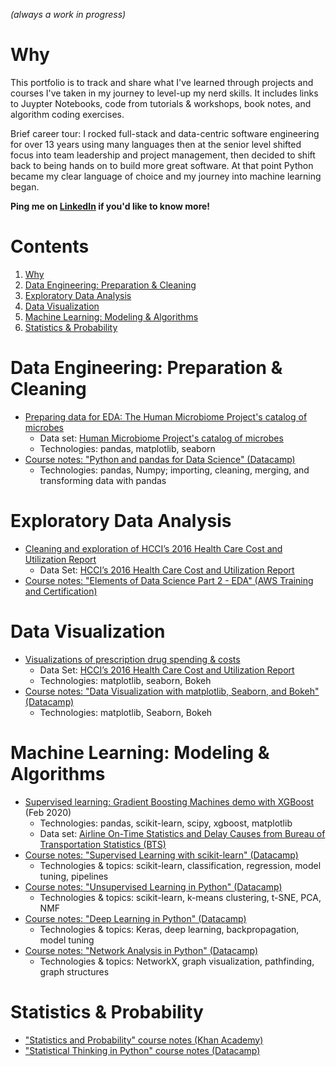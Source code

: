 *(always a work in progress)*

# Why
This portfolio is to track and share what I've learned through projects and courses I've taken in my journey to level-up my nerd skills.  It includes links to Juypter Notebooks, code from tutorials & workshops, book notes, and algorithm coding exercises.

Brief career tour: I rocked full-stack and data-centric software engineering for over 13 years using many languages then at the senior level shifted focus into team leadership and project management, then decided to shift back to being hands on to build more great software.  At that point Python became my clear language of choice and my journey into machine learning began.

**Ping me on [LinkedIn](https://www.linkedin.com/in/tylerbittner/) if you'd like to know more!**

# Contents
1. [Why](#why)
1. [Data Engineering: Preparation & Cleaning](#data-engineering-preparation--cleaning)
1. [Exploratory Data Analysis](#exploratory-data-analysis)
1. [Data Visualization](#data-visualization)
1. [Machine Learning: Modeling & Algorithms](#machine-learning-modeling--algorithms)
1. [Statistics & Probability](#statistics--probability)

<!-- Idea: add future projects/directions... -->
<!--  *(Put items within table including: title, description, data set, techs & algos used)* -->

# Data Engineering: Preparation & Cleaning
- [Preparing data for EDA: The Human Microbiome Project's catalog of microbes](https://github.com/tylerbittner/datascience-bootcamp/blob/master/week-4/Preparing%20Data%20for%20Exploratory%20Data%20Analysis.ipynb)
  - Data set: [Human Microbiome Project's catalog of microbes](https://www.kaggle.com/bbhatt001/human-microbiome-project)
  - Technologies: pandas, matplotlib, seaborn       
  <!-- - TODO: Elaborate on Summary -->
- [Course notes: "Python and pandas for Data Science" (Datacamp)](https://github.com/tylerbittner/datascience-bootcamp/blob/master/week-4/Notes%20-%20Week%204%20-%20Python%20for%20Data%20Science.ipynb)
  - Technologies: pandas, Numpy; importing, cleaning, merging, and transforming data with pandas
  
# Exploratory Data Analysis
- [Cleaning and exploration of HCCI’s 2016 Health Care Cost and Utilization Report](https://github.com/tylerbittner/datascience-bootcamp/blob/master/week-5/Exercise%20Part%201%20-%20EDA%20and%20Data%20Cleaning.ipynb)
  - Data Set: [HCCI’s 2016 Health Care Cost and Utilization Report](https://www.healthcostinstitute.org/data)
  <!-- - TODO: Summarize more; what I did in the notebook -->
- [Course notes: "Elements of Data Science Part 2 - EDA" (AWS Training and Certification)](https://github.com/tylerbittner/learning/blob/master/AWS%20Machine%20Learning%20Specialty%20Path/Elements%20of%20DS%20-%20Part%202%20-%20EDA.ipynb)
<!-- Add rest of courses here? -->

# Data Visualization
- [Visualizations of prescription drug spending & costs](https://github.com/tylerbittner/datascience-bootcamp/blob/master/week-5/Exercise%20Part%202%20-%20Data%20Visualizations.ipynb)
  - Data Set: [HCCI’s 2016 Health Care Cost and Utilization Report](https://www.healthcostinstitute.org/data)
  - Technologies: matplotlib, seaborn, Bokeh
- [Course notes: "Data Visualization with matplotlib, Seaborn, and Bokeh" (Datacamp)](https://github.com/tylerbittner/datascience-bootcamp/blob/master/week-5/Notes%20-%20Week%205%20-%20Data%20Visualization.ipynb)
  - Technologies: matplotlib, Seaborn, Bokeh
  <!-- - TODO: Topics: --> 

# Machine Learning: Modeling & Algorithms
- [Supervised learning: Gradient Boosting Machines demo with XGBoost](https://github.com/tylerbittner/learning/blob/master/GBM_workshop/readme.md) (Feb 2020)
  - Technologies: pandas, scikit-learn, scipy, xgboost, matplotlib
  - Data set: [Airline On-Time Statistics and Delay Causes from Bureau of Transportation Statistics (BTS)](http://stat-computing.org/dataexpo/2009/the-data.html)  <!--  - TODO: Summarize results/purpose -->
- [Course notes: "Supervised Learning with scikit-learn" (Datacamp)](https://github.com/tylerbittner/datascience-bootcamp/blob/master/week-8/Notes%20-%20Week%208%20-%20Supervised%20Learning.ipynb)
  - Technologies & topics: scikit-learn, classification, regression, model tuning, pipelines
- [Course notes: "Unsupervised Learning in Python" (Datacamp)](https://github.com/tylerbittner/datascience-bootcamp/blob/master/week-9/Notes%20-%20Week%209%20-%20Unsupervised%20Learning.ipynb)
  - Technologies & topics: scikit-learn, k-means clustering, t-SNE, PCA, NMF
- [Course notes: "Deep Learning in Python" (Datacamp)](https://github.com/tylerbittner/datascience-bootcamp/blob/master/week-10/Notes%20-%20Week%2010%20-%20Deep%20Learning.ipynb)
  - Technologies & topics: Keras, deep learning, backpropagation, model tuning
- [Course notes: "Network Analysis in Python" (Datacamp)](https://github.com/tylerbittner/datascience-bootcamp/blob/master/week-12/Week%2012%20-%20Time%20Series%2C%20NLP%2C%20and%20Network%20Analysis.ipynb)
   - Technologies & topics: NetworkX, graph visualization, pathfinding, graph structures
  
<!--
- KNN
- Natural language processing (NLP)
- ...

## Deployment/Productionization
- Example: GBM workshop model.  Try serving it on S3/serverless very cheaply.
-->

# Statistics & Probability
- ["Statistics and Probability" course notes (Khan Academy)](https://github.com/tylerbittner/datascience-bootcamp/blob/master/week-2/Notes%20-%20Week%202%20-%20Statistics%20and%20Probability.ipynb)
- ["Statistical Thinking in Python" course notes (Datacamp)](https://github.com/tylerbittner/datascience-bootcamp/blob/master/week-6/Notes%20-%20Week%206%20-%20Statistical%20Thinking%20in%20Python.ipynb)


<!-- 
# Algorithm Coding
- [Google Foobar challenges](./Google%20Foobar/): A set of "secret" Google algorithm challenges which funneled into their recruiting channel if successfully solved. I solved them. :)
- [Leetcode profile](https://leetcode.com/tylerbittner/)
- [HackerRank profile](https://www.hackerrank.com/tylerbittner)
-->
<!--
- Outco
    - TODO: make homeworks etc. public
-->


[comment]: <> (# WORTHY CONTENT DUMP)
[comment]: <> (- Weedmaps Data Challenge &#40;anonymize it&#41;)
[comment]: <> (  - Good example of Data Engineering: using Spark on EMR, large data handling, data prep & cleaning w/ Spark )
[comment]: <> (- Public Storage exercise &#40;anonymize it&#41;)
[comment]: <> (  - Good example of: data cleaning, pandas)
[comment]: <> (- [Python Cookbook notes]&#40;https://github.com/tylerbittner/learning/tree/master/Book:%20Python%20Cookbook&#41;)
[comment]: <> (- Machine Learning - Coursera &#40;Nov 2016&#41;)
[comment]: <> (<!-- - [Kaggle Zillow competition/mini project - Notebook]&#40;https://github.com/tylerbittner/bizzestimate/blob/master/Bizzestimate%20Analysis%20%26%20Predictions%20-%20Round%201.ipynb&#41;)
[comment]: <> (  - TODO: Add intro, organize, and add summary. It's *unfinished* basically.)
[comment]: <> (-->)
[comment]: <> (<!-- - [NOT WORTHY - Kaggle Titanic tutorial: project]&#40;https://github.com/tylerbittner/learning/tree/master/Kaggle%20Titanic%20Tutorial&#41;&#41; )
[comment]: <> (-->)